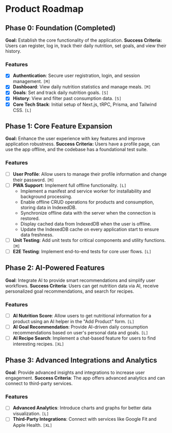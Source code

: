 # Product Roadmap

## Phase 0: Foundation (Completed)

**Goal:** Establish the core functionality of the application.
**Success Criteria:** Users can register, log in, track their daily nutrition, set goals, and view their history.

### Features

- [x] **Authentication**: Secure user registration, login, and session management. `[M]`
- [x] **Dashboard**: View daily nutrition statistics and manage meals. `[M]`
- [x] **Goals**: Set and track daily nutrition goals. `[S]`
- [x] **History**: View and filter past consumption data. `[S]`
- [x] **Core Tech Stack**: Initial setup of Next.js, tRPC, Prisma, and Tailwind CSS. `[L]`

## Phase 1: Core Feature Expansion

**Goal:** Enhance the user experience with key features and improve application robustness.
**Success Criteria:** Users have a profile page, can use the app offline, and the codebase has a foundational test suite.

### Features

- [ ] **User Profile**: Allow users to manage their profile information and change their password. `[M]`
- [ ] **PWA Support**: Implement full offline functionality. `[L]`
  - Implement a manifest and service worker for installability and background processing.
  - Enable offline CRUD operations for products and consumption, storing data in IndexedDB.
  - Synchronize offline data with the server when the connection is restored.
  - Display cached data from IndexedDB when the user is offline.
  - Update the IndexedDB cache on every application start to ensure data freshness.
- [ ] **Unit Testing**: Add unit tests for critical components and utility functions. `[M]`
- [ ] **E2E Testing**: Implement end-to-end tests for core user flows. `[L]`

## Phase 2: AI-Powered Features

**Goal**: Integrate AI to provide smart recommendations and simplify user workflows.
**Success Criteria**: Users can get nutrition data via AI, receive personalized goal recommendations, and search for recipes.

### Features

- [ ] **AI Nutrition Score**: Allow users to get nutritional information for a product using an AI helper in the "Add Product" form. `[L]`
- [ ] **AI Goal Recommendation**: Provide AI-driven daily consumption recommendations based on user's personal data and goals. `[L]`
- [ ] **AI Recipe Search**: Implement a chat-based feature for users to find interesting recipes. `[XL]`

## Phase 3: Advanced Integrations and Analytics

**Goal**: Provide advanced insights and integrations to increase user engagement.
**Success Criteria**: The app offers advanced analytics and can connect to third-party services.

### Features

- [ ] **Advanced Analytics**: Introduce charts and graphs for better data visualization. `[L]`
- [ ] **Third-Party Integrations**: Connect with services like Google Fit and Apple Health. `[XL]`
